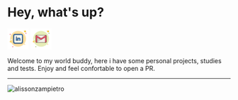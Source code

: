 # Hey, what's up?

[<img src="https://github.com/alissonzampietro/alissonzampietro/blob/master/linkedin_logo.svg" target="_blank" width="48" alt="Linkedin">](https://www.linkedin.com/in/alissonzampietro) [<img src="https://github.com/alissonzampietro/alissonzampietro/blob/master/gmail_logo.svg" width="48" alt="Gmail">](mailto:alissonzampietro@gmail.com)

Welcome to my world buddy, here i have some personal projects, studies and tests.
Enjoy and feel confortable to open a PR.

<hr>

<p align="left"> <img src="https://komarev.com/ghpvc/?username=alissonzampietro&color=orange&style=flat-square" alt="alissonzampietro" /> </p>
